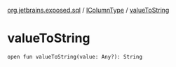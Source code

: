[org.jetbrains.exposed.sql](../index.md) / [IColumnType](index.md) / [valueToString](.)

# valueToString

`open fun valueToString(value: Any?): String`